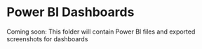 # Power BI Dashboards
Coming soon: This folder will contain Power BI files and exported screenshots for dashboards
